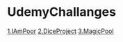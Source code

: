 # UdemyChallanges
[1.IAmPoor](https://github.com/sunilkumarbv1906/IAmPoor.git)
[2.DiceProject](https://github.com/sunilkumarbv1906/DiceProject.git)
[ 3.MagicPool](https://github.com/sunilkumarbv1906/MagicPool.git)
